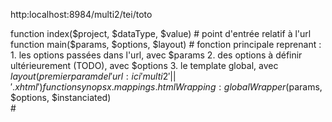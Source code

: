 http:localhost:8984/multi2/tei/toto

function index($project, $dataType, $value) # point d'entrée relatif à l'url
  function main($params, $options, $layout) # fonction principale reprenant : 
    1. les options passées dans l'url, avec $params 
    2. des options à définir ultérieurement (TODO), avec $options
    3. le template global, avec $layout (premier param de l'url : ici 'multi2'||'.xhtml')
      function synopsx.mappings.htmlWrapping:globalWrapper($params, $options, $instanciated)  
        #<nav data-model="globals" data-function="horizontal-nav-entry" data-pattern="p" id="horizontal-nav">
